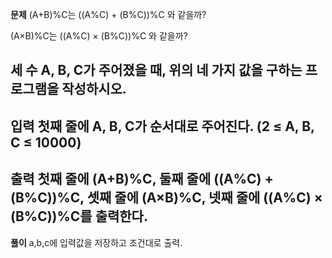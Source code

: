 **문제**
(A+B)%C는 ((A%C) + (B%C))%C 와 같을까?

(A×B)%C는 ((A%C) × (B%C))%C 와 같을까?

세 수 A, B, C가 주어졌을 때, 위의 네 가지 값을 구하는 프로그램을 작성하시오.
---
**입력**
첫째 줄에 A, B, C가 순서대로 주어진다. (2 ≤ A, B, C ≤ 10000)
---
**출력**
첫째 줄에 (A+B)%C, 둘째 줄에 ((A%C) + (B%C))%C, 셋째 줄에 (A×B)%C, 넷째 줄에 ((A%C) × (B%C))%C를 출력한다.
---
**풀이**
a,b,c에 입력값을 저장하고 조건대로 출력.